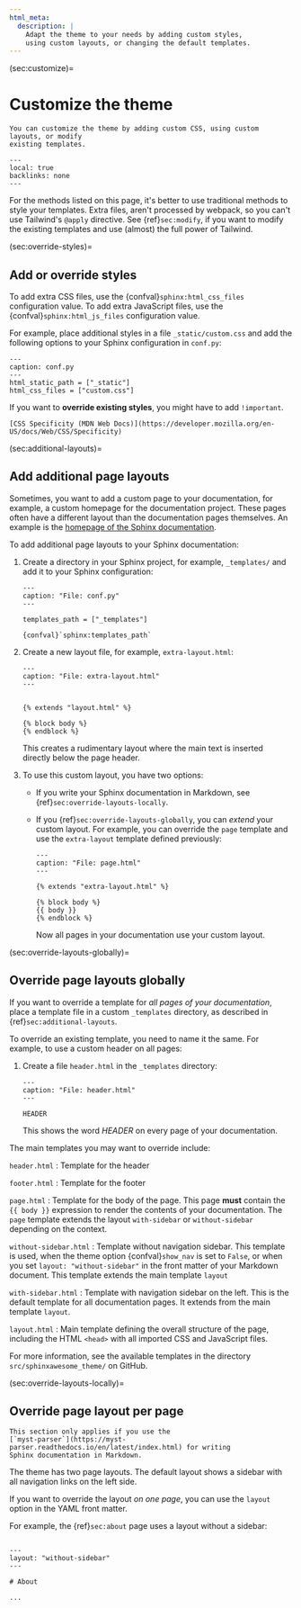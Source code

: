```yaml
---
html_meta:
  description: |
    Adapt the theme to your needs by adding custom styles,
    using custom layouts, or changing the default templates.
---
```


(sec:customize)=

# Customize the theme

```{rst-class} lead
You can customize the theme by adding custom CSS, using custom layouts, or modify
existing templates.
```

```{contents} On this page
---
local: true
backlinks: none
---
```

For the methods listed on this page, it's better to use traditional methods to style
your templates. Extra files, aren't processed by webpack, so you can't use Tailwind's
`@apply` directive. See {ref}`sec:modify`, if you want to modify the
existing templates and use (almost) the full power of Tailwind.

(sec:override-styles)=

## Add or override styles

To add extra CSS files, use the {confval}`sphinx:html_css_files` configuration value.
To add extra JavaScript files, use the {confval}`sphinx:html_js_files` configuration
value.

For example, place additional styles in a file `_static/custom.css` and add the
following options to your Sphinx configuration in `conf.py`:

```{code-block} python
---
caption: conf.py
---
html_static_path = ["_static"]
html_css_files = ["custom.css"]
```

If you want to **override existing styles**, you might have to add `!important`.

```{seealso}
[CSS Specificity (MDN Web Docs)](https://developer.mozilla.org/en-US/docs/Web/CSS/Specificity)
```

(sec:additional-layouts)=

## Add additional page layouts

Sometimes, you want to add a custom page to your documentation, for example, a custom
homepage for the documentation project. These pages often have a different layout than the documentation pages themselves.
An example is the
[homepage of the Sphinx documentation](https://www.sphinx-doc.org/en/master/).

To add additional page layouts to your Sphinx documentation:

1. Create a directory in your Sphinx project, for example, `_templates/` and add it to
   your Sphinx configuration:

   ```{code-block} python
   ---
   caption: "File: conf.py"
   ---

   templates_path = ["_templates"]
   ```

   ```{seealso}
   {confval}`sphinx:templates_path`
   ```

1. Create a new layout file, for example, `extra-layout.html`:

   ```{code-block} html+jinja
   ---
   caption: "File: extra-layout.html"
   ---


   {% extends "layout.html" %}

   {% block body %}
   {% endblock %}
   ```

   This creates a rudimentary layout where the main text is inserted directly below
   the page header.

1. To use this custom layout, you have two options:

   - If you write your Sphinx documentation in Markdown, see
     {ref}`sec:override-layouts-locally`.

   - If you {ref}`sec:override-layouts-globally`, you can _extend_ your custom layout.
     For example, you can override the `page` template and use the `extra-layout`
     template defined previously:

     ```{code-block} html+jinja
     ---
     caption: "File: page.html"
     ---

     {% extends "extra-layout.html" %}

     {% block body %}
     {{ body }}
     {% endblock %}
     ```

     Now all pages in your documentation use your custom layout.

(sec:override-layouts-globally)=

## Override page layouts globally

If you want to override a template for _all pages of your documentation_,
place a template file in a custom `_templates` directory, as described in
{ref}`sec:additional-layouts`.

To override an existing template, you need to name it the same. For example, to use a
custom header on all pages:

1. Create a file `header.html` in the `_templates` directory:

   ```{code-block} html+jinja
   ---
   caption: "File: header.html"
   ---

   HEADER
   ```

   This shows the word _HEADER_ on every page of your documentation.

The main templates you may want to override include:

<!-- vale Google.Colons = NO -->

`header.html`
: Template for the header

`footer.html`
: Template for the footer

`page.html`
: Template for the body of the page. This page **must** contain the `{{ body }}`
expression to render the contents of your documentation.
The `page` template extends the layout `with-sidebar` or `without-sidebar`
depending on the context.

`without-sidebar.html`
: Template without navigation sidebar. This template is used, when the theme option
{confval}`show_nav` is set to `False`, or when you set `layout: "without-sidebar"` in
the front matter of your Markdown document. This template extends the main template
`layout`

`with-sidebar.html`
: Template with navigation sidebar on the left. This is the default template for all
documentation pages. It extends from the main template `layout`.

`layout.html`
: Main template defining the overall structure of the page, including the HTML
`<head>` with all imported CSS and JavaScript files.

<!-- vale Google.Colons = YES -->

For more information, see the available templates in the directory
`src/sphinxawesome_theme/` on GitHub.

(sec:override-layouts-locally)=

## Override page layout per page

```{caution}
This section only applies if you use the
[`myst-parser`](https://myst-parser.readthedocs.io/en/latest/index.html) for writing
Sphinx documentation in Markdown.
```

The theme has two page layouts. The default layout shows a sidebar with all navigation
links on the left side.

<!-- vale 18F.UnexpandedAcronyms = NO -->

If you want to override the layout _on one page_, you can use the `layout` option in the
YAML front matter.

<!-- vale 18F.UnexpandedAcronyms = YES -->

For example, the {ref}`sec:about` page uses a layout without a sidebar:

```{code-block} markdown

---
layout: "without-sidebar"
---

# About

...
```
